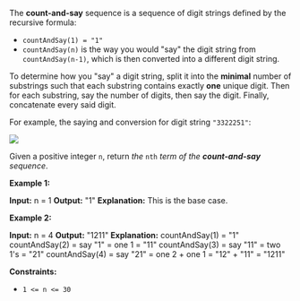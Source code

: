 
The  **count-and-say**  sequence is a sequence of digit strings defined by the recursive formula:

-   `countAndSay(1) = "1"`
-   `countAndSay(n)`  is the way you would "say" the digit string from  `countAndSay(n-1)`, which is then converted into a different digit string.

To determine how you "say" a digit string, split it into the  **minimal**  number of substrings such that each substring contains exactly  **one**  unique digit. Then for each substring, say the number of digits, then say the digit. Finally, concatenate every said digit.

For example, the saying and conversion for digit string  `"3322251"`:

![](https://assets.leetcode.com/uploads/2020/10/23/countandsay.jpg)

Given a positive integer  `n`, return  _the_ `nth` _term of the  **count-and-say**  sequence_.

**Example 1:**

**Input:** n = 1
**Output:** "1"
**Explanation:** This is the base case.

**Example 2:**

**Input:** n = 4
**Output:** "1211"
**Explanation:**
countAndSay(1) = "1"
countAndSay(2) = say "1" = one 1 = "11"
countAndSay(3) = say "11" = two 1's = "21"
countAndSay(4) = say "21" = one 2 + one 1 = "12" + "11" = "1211"

**Constraints:**

-   `1 <= n <= 30`